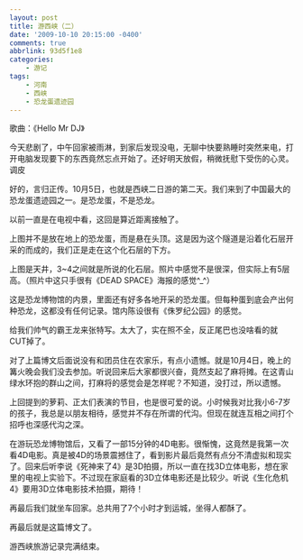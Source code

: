 ```yaml
---
layout: post
title: 游西峡（二）
date: '2009-10-10 20:15:00 -0400'
comments: true
abbrlink: 93d5f1e8
categories:
	- 游记
tags:
	- 河南
	- 西峡
	- 恐龙蛋遗迹园
---
```


歌曲：《Hello Mr DJ》

今天悲剧了，中午回家被雨淋，到家后发现没电，无聊中快要熟睡时突然来电，打开电脑发现要下的东西竟然忘点开始了。还好明天放假，稍微抚慰下受伤的心灵。调皮

好的，言归正传。10月5日，也就是西峡二日游的第二天。我们来到了中国最大的恐龙蛋遗迹园之一。是恐龙蛋，不是恐龙。

以前一直是在电视中看，这回是算近距离接触了。



上图并不是放在地上的恐龙蛋，而是悬在头顶。这是因为这个隧道是沿着化石层开采的而成的，我们正是走在这个化石层的下方。


上图是天井，3~4之间就是所说的化石层。照片中感觉不是很深，但实际上有5层高。（照片中这只手很有《DEAD SPACE》海报的感觉^_^）



这是恐龙博物馆的内景，里面还有好多各地开采的恐龙蛋。但每种蛋到底会产出何种恐龙，这都没有任何记录。馆内陈设很有《侏罗纪公园》的感觉。


给我们帅气的霸王龙来张特写。太大了，实在照不全，反正尾巴也没啥看的就CUT掉了。

对了上篇博文后面说没有和团员住在农家乐，有点小遗憾。就是10月4日，晚上的篝火晚会我们没去参加。听说回来后大家都很兴奋，竟然支起了麻将摊。在这青山绿水环抱的群山之间，打麻将的感觉会是怎样呢？不知道，没打过，所以遗憾。

上回提到的萝莉、正太们表演的节目，也是很可爱的说。小时候我对比我小6-7岁的孩子，我总是以朋友相待，感觉并不存在所谓的代沟。但现在就连互相之间打个招呼也深感代沟之深。

在游玩恐龙博物馆后，又看了一部15分钟的4D电影。很惭愧，这竟然是我第一次看4D电影。真是被4D的场景震撼住了，看到影片最后竟然有点分不清虚拟和现实了。回来后听李说《死神来了4》是3D拍摄，所以一直在找3D立体电影，想在家里的电视上实验下。不过现在家庭看的3D立体电影还是比较少。听说《生化危机4》要用3D立体电影技术拍摄，期待！

再最后我们就坐车回家。总共用了7个小时才到运城，坐得人都酥了。

再最后就是这篇博文了。

游西峡旅游记录完满结束。
